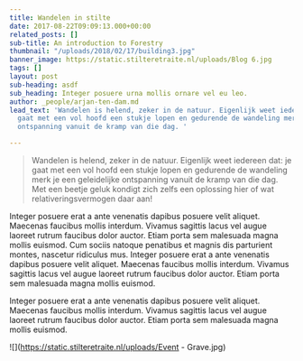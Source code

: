 ```yaml
---
title: Wandelen in stilte
date: 2017-08-22T09:09:13.000+00:00
related_posts: []
sub-title: An introduction to Forestry
thumbnail: "/uploads/2018/02/17/building3.jpg"
banner_image: https://static.stilteretraite.nl/uploads/Blog 6.jpg
tags: []
layout: post
sub-heading: asdf
sub_heading: Integer posuere urna mollis ornare vel eu leo.
author: _people/arjan-ten-dam.md
lead_text: 'Wandelen is helend, zeker in de natuur. Eigenlijk weet iedereen dat: je
  gaat met een vol hoofd een stukje lopen en gedurende de wandeling merk je een geleidelijke
  ontspanning vanuit de kramp van die dag. '

---
```

> Wandelen is helend, zeker in de natuur. Eigenlijk weet iedereen dat: je gaat met een vol hoofd een stukje lopen en gedurende de wandeling merk je een geleidelijke ontspanning vanuit de kramp van die dag. Met een beetje geluk kondigt zich zelfs een oplossing hier of wat relativeringsvermogen daar aan!

Integer posuere erat a ante venenatis dapibus posuere velit aliquet. Maecenas faucibus mollis interdum. Vivamus sagittis lacus vel augue laoreet rutrum faucibus dolor auctor. Etiam porta sem malesuada magna mollis euismod. Cum sociis natoque penatibus et magnis dis parturient montes, nascetur ridiculus mus. Integer posuere erat a ante venenatis dapibus posuere velit aliquet. Maecenas faucibus mollis interdum. Vivamus sagittis lacus vel augue laoreet rutrum faucibus dolor auctor. Etiam porta sem malesuada magna mollis euismod.

Integer posuere erat a ante venenatis dapibus posuere velit aliquet. Maecenas faucibus mollis interdum. Vivamus sagittis lacus vel augue laoreet rutrum faucibus dolor auctor. Etiam porta sem malesuada magna mollis euismod.

![](https://static.stilteretraite.nl/uploads/Event - Grave.jpg)